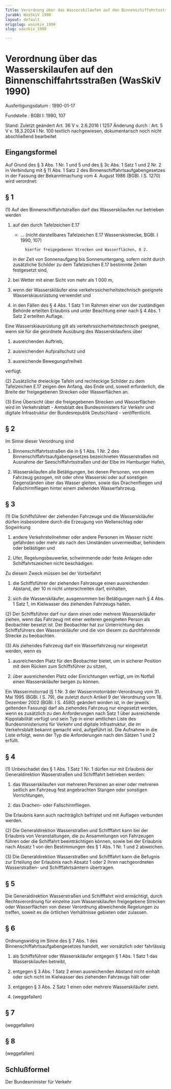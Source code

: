 ```yaml
---
Title: Verordnung über das Wasserskilaufen auf den Binnenschiffahrtsstraßen
jurabk: WasSkiV 1990
layout: default
origslug: wasskiv_1990
slug: wasskiv_1990

---
```


# Verordnung über das Wasserskilaufen auf den Binnenschiffahrtsstraßen (WasSkiV 1990)

Ausfertigungsdatum
:   1990-01-17

Fundstelle
:   BGBl I: 1990, 107

Stand: Zuletzt geändert Art. 36 V v. 2.6.2016 I 1257
Änderung durch
:   Art. 5 V v. 18.3.2024 I Nr. 100 textlich nachgewiesen, dokumentarisch noch nicht abschließend bearbeitet


## Eingangsformel

Auf Grund des § 3 Abs. 1 Nr. 1 und 5 und des § 3c Abs. 1 Satz 1 und 2 Nr. 2 in Verbindung mit § 11 Abs. 1 Satz 2 des Binnenschiffahrtsaufgabengesetzes in der Fassung der Bekanntmachung vom 4. August 1986 (BGBl. I S. 1270) wird verordnet:


## § 1

(1) Auf den Binnenschiffahrtstraßen darf das Wasserskilaufen nur betrieben werden

1.  auf den durch Tafelzeichen E.17

    *
        ... (nicht darstellbares Tafelzeichen E.17 Wasserskistrecke, BGBl. I 1990, 107)

            hierfür freigegebenen Strecken und Wasserflächen, 0 2.







    in der Zeit von Sonnenaufgang bis Sonnenuntergang, sofern nicht durch zusätzliche Schilder zu dem Tafelzeichen E.17 bestimmte Zeiten festgesetzt sind,


3.  bei Wetter mit einer Sicht von mehr als 1 000 m,


4.  wenn der Wasserskiläufer eine verkehrssicherheitstechnisch geeignete Wasserskiausrüstung verwendet und


5.  in den Fällen des § 4 Abs. 1 Satz 1 im Rahmen einer von der zuständigen Behörde erteilten Erlaubnis und unter Beachtung einer nach § 4 Abs. 1 Satz 2 erteilten Auflage.



Eine Wasserskiausrüstung gilt als verkehrssicherheitstechnisch geeignet, wenn sie für die geordnete Ausübung des Wasserskilaufens über

1.  ausreichenden Auftrieb,


2.  ausreichenden Aufprallschutz und


3.  ausreichende Bewegungsfreiheit



verfügt.

(2) Zusätzliche dreieckige Tafeln und rechteckige Schilder zu dem Tafelzeichen E.17 zeigen den Anfang, das Ende und, soweit erforderlich, die Breite der freigegebenen Strecken oder Wasserflächen an.

(3) Eine Übersicht über die freigegebenen Strecken und Wasserflächen wird im Verkehrsblatt - Amtsblatt des Bundesministers für Verkehr und digitale Infrastruktur der Bundesrepublik Deutschland - veröffentlicht.


## § 2

Im Sinne dieser Verordnung sind

1.  Binnenschiffahrtsstraßen die in § 1 Abs. 1 Nr. 2 des Binnenschiffahrtsaufgabengesetzes bezeichneten Wasserstraßen mit Ausnahme der Seeschiffahrtsstraßen und der Elbe im Hamburger Hafen,


2.  Wasserskilaufen alle Betätigungen, bei denen Personen, von einem Fahrzeug gezogen, mit oder ohne Wasserski oder auf sonstigen Gegenständen über das Wasser gleiten, sowie das Drachenfliegen und Fallschirmfliegen hinter einem ziehenden Wasserfahrzeug.





## § 3

(1) Die Schiffsführer der ziehenden Fahrzeuge und die Wasserskiläufer dürfen insbesondere durch die Erzeugung von Wellenschlag oder Sogwirkung

1.  andere Verkehrsteilnehmer oder andere Personen im Wasser nicht gefährden oder mehr als nach den Umständen unvermeidbar, behindern oder belästigen und


2.  Ufer, Regelungsbauwerke, schwimmende oder feste Anlagen oder Schiffahrtszeichen nicht beschädigen.



Zu diesem Zweck müssen bei der Vorbeifahrt

1.  die Schiffsführer der ziehenden Fahrzeuge einen ausreichenden Abstand, der 10 m nicht unterschreiten darf, einhalten,


2.  sich die Wasserskiläufer, ausgenommen bei Betätigungen nach § 4 Abs. 1 Satz 1, im Kielwasser des ziehenden Fahrzeugs halten.




(2) Der Schiffsführer darf nur dann einen oder mehrere Wasserskiläufer ziehen, wenn das Fahrzeug mit einer weiteren geeigneten Person als Beobachter besetzt ist. Der Beobachter hat zur Unterrichtung des Schiffsführers den Wasserskiläufer und die von diesem zu durchfahrende Strecke zu beobachten.

(3) Als ziehendes Fahrzeug darf ein Wasserfahrzeug nur eingesetzt werden, wenn es

1.  ausreichenden Platz für den Beobachter bietet, um in sicherer Position mit dem Rücken zum Schiffsführer zu sitzen,


2.  über ausreichenden Platz oder Einrichtungen verfügt, um im Notfall einen Wasserskiläufer bergen zu können.



Ein Wassermotorrad (§ 1 Nr. 3 der Wassermotorräder-Verordnung vom 31. Mai 1995 (BGBl. I S. 79), die zuletzt durch Artikel 9 der Verordnung vom 18. Dezember 2002 (BGBl. I S. 4580) geändert worden ist, in der jeweils geltenden Fassung) darf als ziehendes Fahrzeug nur eingesetzt werden, wenn es zusätzlich zu den Anforderungen nach Satz 1 über ausreichende Kippstabilität verfügt und sein Typ in einer amtlichen Liste des Bundesministeriums für Verkehr und digitale Infrastruktur, die im Verkehrsblatt bekannt gemacht wird, aufgeführt ist. Die Aufnahme in die Liste erfolgt, wenn der Typ die Anforderungen nach den Sätzen 1 und 2 erfüllt.


## § 4

(1) Unbeschadet des § 1 Abs. 1 Satz 1 Nr. 1 dürfen nur mit Erlaubnis der Generaldirektion Wasserstraßen und Schifffahrt betrieben werden:

1.  das Wasserskilaufen von mehreren Personen an einer oder mehreren seitlich am Fahrzeug fest angebrachten Stangen oder sonstigen Vorrichtungen,


2.  das Drachen- oder Fallschirmfliegen.



Die Erlaubnis kann auch nachträglich befristet und mit Auflagen verbunden werden.

(2) Die Generaldirektion Wasserstraßen und Schifffahrt kann bei der Erlaubnis von Veranstaltungen, die zu Ansammlungen von Fahrzeugen führen oder die Schiffahrt beeinträchtigen können, sowie bei der Erlaubnis nach Absatz 1 von den Bestimmungen des § 1 Abs. 1 Nr. 1 und 2 abweichen.

(3) Die Generaldirektion Wasserstraßen und Schifffahrt kann die Befugnis zur Erteilung der Erlaubnis nach Absatz 1 oder 2 ihren nachgeordneten Wasserstraßen- und Schifffahrtsämtern übertragen.


## § 5

Die Generaldirektion Wasserstraßen und Schifffahrt wird ermächtigt, durch Rechtsverordnung für einzelne zum Wasserskilaufen freigegebene Strecken oder Wasserflächen von dieser Verordnung abweichende Regelungen zu treffen, soweit es die örtlichen Verhältnisse gebieten oder zulassen.


## § 6

Ordnungswidrig im Sinne des § 7 Abs. 1 des Binnenschiffahrtsaufgabengesetzes handelt, wer vorsätzlich oder fahrlässig

1.  als Schiffsführer oder Wasserskiläufer entgegen § 1 Abs. 1 Satz 1 das Wasserskilaufen betreibt,


2.  entgegen § 3 Abs. 1 Satz 2 einen ausreichenden Abstand nicht einhält oder sich nicht im Kielwasser des ziehenden Fahrzeugs hält oder


3.  entgegen § 3 Abs. 2 Satz 1 einen oder mehrere Wasserskiläufer zieht.


4.  (weggefallen)





## § 7

(weggefallen)


## § 8

(weggefallen)


## Schlußformel

Der Bundesminister für Verkehr

